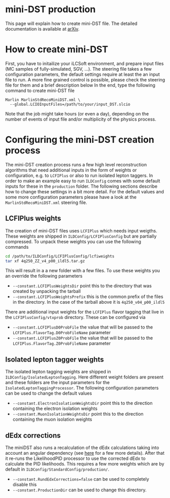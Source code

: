 # mini-DST production

This page will explain how to create mini-DST file. The detailed documentation is available at [arXiv](https://arxiv.org/abs/2105.08622).

# How to create mini-DST
First, you have to initailize your iLCSoft environment, and prepare input files (MC samples of fully-simulated, SGV, ...).
The steering file takes a few configuration parameters, the default settings require at least the an input file to run.
A more fine grained control is possible, please check the steering file for them and a brief description below
In the end, type the following command to create mini-DST file
```
Marlin MarlinStdRecoMiniDST.xml \
  --global.LCIOInputFiles=/path/to/your/input_DST.slcio
```
Note that the job might take hours (or even a day), depending on the number of events of input file and/or multiplicity of the physics process.

# Configuring the mini-DST creation process
The mini-DST creation process runs a few high level reconstruction algorithms that need additional inputs in the form of weights or configuration, e.g. to `LCFIPlus` or also to run isolated lepton taggers.
In order to make an example easy to run `ILDConfig` comes with some default inputs for these in the `production` folder.
The following sections describe how to change these settings in a bit more detail.
For the default values and some more configuration parameters please have a look at the `MarlinStdRecoMiniDST.xml` steering file.

## LCFIPlus weights
The creation of mini-DST files uses `LCFIPlus` which needs input weigths. These weights are shipped in `ILDConfig/LCFIPlusConfig` but are partially compressed. To unpack these weights you can use the following commands

```bash
cd /path/to/ILDConfig/LCFIPlusConfig/lcfiweights
tar xf 4q250_ZZ_v4_p00_ildl5.tar.gz
```

This will result in a a new folder with a few files. To use these weights you an override the following parameters
- `--constant.LCFIPlusWeightsDir` point this to the directory that was created by unpacking the tarball
- `--constant.LCFIPlusWeightsPrefix` this is the common prefix of the files in the directory. In the case of the tarball above it is `4q250_v04_p00_ildl5`

There are additional input weights for the `LCFIPlus` flavor tagging that live in the `LCFIPlusConfig/vtxprob` directory. These can be configured via
- `--constant.LCFIPlusD0ProbFile` the value that will be passed to the `LCFIPlus.FlavorTag.D0ProbFileName` parameter
- `--constant.LCFIPlusZ0ProbFile` the value that will be passed to the `LCFIPlus.FlavorTag.Z0ProbFileName` parameter

## Isolated lepton tagger weights
The isolated lepton tagging weights are shipped in `ILDConfig/IsolatedLeptonTagging`.
Here different weight folders are present and these folders are the input parameters for the `IsolatedLeptonTaggingProcessor`.
The following configuration parameters can be used to change the default values
- `--constant.ElectronIsolationWeightsDir` point this to the direction containing the electron isolation weights
- `--constant.MuonIsolationWeightsDir` point this to the direction containing the muon isolation weights

## dEdx corrections
The miniDST also runs a recalculation of the dEdx calculations taking into account an angular dependency (see [here](https://github.com/iLCSoft/MarlinReco/pull/91) for a few more details).
After that it re-runs the LikelihoodPID processor to use the corrected dEdx to calculate the PID likelihoods.
This requires a few more weights which are by default in `ILDConfig/StandardConfig/production/`.
- `--constant.RundEdxCorrections=false` can be used to completely disable this
- `--constant.ProductionDir` can be used to change this directory.
